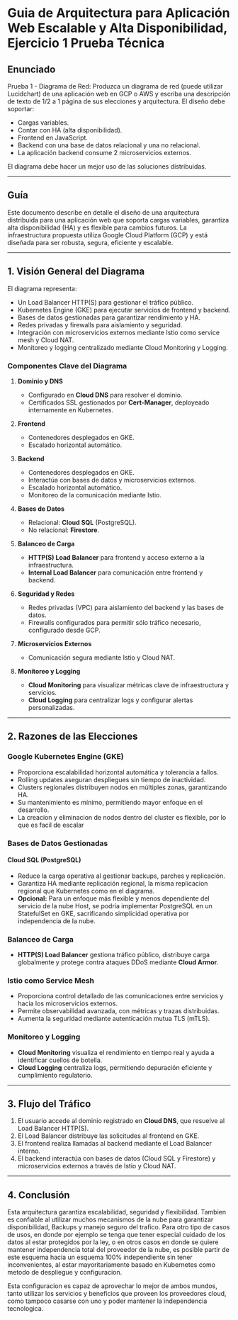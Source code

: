 # Guia de Arquitectura para Aplicación Web Escalable y Alta Disponibilidad, Ejercicio 1 Prueba Técnica

## Enunciado

Prueba 1 - Diagrama de Red: Produzca un diagrama de red (puede utilizar Lucidchart) de una aplicación web en GCP o AWS y escriba una descripción de texto de 1/2 a 1 página de sus elecciones y arquitectura. El diseño debe soportar:

- Cargas variables.
- Contar con HA (alta disponibilidad).
- Frontend en JavaScript.
- Backend con una base de datos relacional y una no relacional.
- La aplicación backend consume 2 microservicios externos.

El diagrama debe hacer un mejor uso de las soluciones distribuidas.

---

## Guía

Este documento describe en detalle el diseño de una arquitectura distribuida para una aplicación web que soporta cargas variables, garantiza alta disponibilidad (HA) y es flexible para cambios futuros. La infraestructura propuesta utiliza Google Cloud Platform (GCP) y está diseñada para ser robusta, segura, eficiente y escalable.

---

## 1. **Visión General del Diagrama**

El diagrama representa:
- Un Load Balancer HTTP(S) para gestionar el tráfico público.
- Kubernetes Engine (GKE) para ejecutar servicios de frontend y backend.
- Bases de datos gestionadas para garantizar rendimiento y HA.
- Redes privadas y firewalls para aislamiento y seguridad.
- Integración con microservicios externos mediante Istio como service mesh y Cloud NAT.
- Monitoreo y logging centralizado mediante Cloud Monitoring y Logging.

### **Componentes Clave del Diagrama**

1. **Dominio y DNS**
   - Configurado en **Cloud DNS** para resolver el dominio.
   - Certificados SSL gestionados por **Cert-Manager**, deployeado internamente en Kubernetes.

2. **Frontend**
   - Contenedores desplegados en GKE.
   - Escalado horizontal automático.

3. **Backend**
   - Contenedores desplegados en GKE.
   - Interactúa con bases de datos y microservicios externos.
   - Escalado horizontal automático.
   - Monitoreo de la comunicación mediante Istio.

4. **Bases de Datos**
   - Relacional: **Cloud SQL** (PostgreSQL).
   - No relacional: **Firestore**.

5. **Balanceo de Carga**
   - **HTTP(S) Load Balancer** para frontend y acceso externo a la infraestructura.
   - **Internal Load Balancer** para comunicación entre frontend y backend.

6. **Seguridad y Redes**
   - Redes privadas (VPC) para aislamiento del backend y las bases de datos.
   - Firewalls configurados para permitir sólo tráfico necesario, configurado desde GCP.

7. **Microservicios Externos**
   - Comunicación segura mediante Istio y Cloud NAT.

8. **Monitoreo y Logging**
   - **Cloud Monitoring** para visualizar métricas clave de infraestructura y servicios.
   - **Cloud Logging** para centralizar logs y configurar alertas personalizadas.

---

## 2. **Razones de las Elecciones**

### **Google Kubernetes Engine (GKE)**
- Proporciona escalabilidad horizontal automática y tolerancia a fallos.
- Rolling updates aseguran despliegues sin tiempo de inactividad.
- Clusters regionales distribuyen nodos en múltiples zonas, garantizando HA.
- Su mantenimiento es mínimo, permitiendo mayor enfoque en el desarrollo.
- La creacion y eliminacion de nodos dentro del cluster es flexible, por lo que es facil de escalar

### **Bases de Datos Gestionadas**
#### **Cloud SQL (PostgreSQL)**
- Reduce la carga operativa al gestionar backups, parches y replicación.
- Garantiza HA mediante replicación regional, la misma replicacion regional que Kubernetes como en el diagrama.
- **Opcional:** Para un enfoque más flexible y menos dependiente del servicio de la nube Host, se podría implementar PostgreSQL en un StatefulSet en GKE, sacrificando simplicidad operativa por independencia de la nube.

### **Balanceo de Carga**
- **HTTP(S) Load Balancer** gestiona tráfico público, distribuye carga globalmente y protege contra ataques DDoS mediante **Cloud Armor**.

### **Istio como Service Mesh**
- Proporciona control detallado de las comunicaciones entre servicios y hacia los microservicios externos.
- Permite observabilidad avanzada, con métricas y trazas distribuidas.
- Aumenta la seguridad mediante autenticación mutua TLS (mTLS).

### **Monitoreo y Logging**
- **Cloud Monitoring** visualiza el rendimiento en tiempo real y ayuda a identificar cuellos de botella.
- **Cloud Logging** centraliza logs, permitiendo depuración eficiente y cumplimiento regulatorio.

---

## 3. **Flujo del Tráfico**

1. El usuario accede al dominio registrado en **Cloud DNS**, que resuelve al Load Balancer HTTP(S).
2. El Load Balancer distribuye las solicitudes al frontend en GKE.
3. El frontend realiza llamadas al backend mediante el Load Balancer interno.
4. El backend interactúa con bases de datos (Cloud SQL y Firestore) y microservicios externos a través de Istio y Cloud NAT.

---

## 4. **Conclusión**

Esta arquitectura garantiza escalabilidad, seguridad y flexibilidad. Tambien es confiable al utilizar muchos mecanismos de la nube para garantizar disponibilidad, Backups y manejo seguro del trafico. Para otro tipo de casos de usos, en donde por ejemplo se tenga que tener especial cuidado de los datos al estar protegidos por la ley, o en otros casos en donde se quiere mantener independencia total del proveedor de la nube, es posible partir de este esquema hacia un esquema 100% independiente sin tener inconvenientes, al estar mayoritariamente basado en Kubernetes como metodo de despliegue y configuracion.

Esta configuracion es capaz de aprovechar lo mejor de ambos mundos, tanto utilizar los servicios y beneficios que proveen los proveedores cloud, como tampoco casarse con uno y poder mantener la independencia tecnologica.

